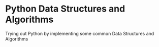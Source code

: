 # Python Data Structures and Algorithms
Trying out Python by implementing some common Data Structures and Algorithms
